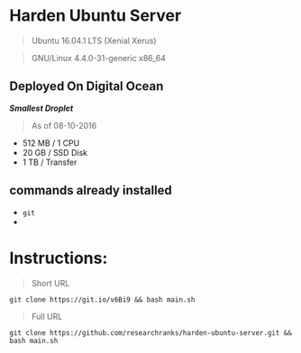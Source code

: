 # Harden Ubuntu Server

> Ubuntu 16.04.1 LTS (Xenial Xerus)

> GNU/Linux 4.4.0-31-generic x86_64


## Deployed On Digital Ocean 
 **_Smallest Droplet_** 

 > As of 08-10-2016

 - 512 MB / 1 CPU
 - 20 GB / SSD Disk
 - 1 TB / Transfer

## commands already installed
 - `git`
 - 

# Instructions:

> Short URL

 `git clone https://git.io/v6Bi9 && bash main.sh`


> Full URL


 `git clone https://github.com/researchranks/harden-ubuntu-server.git
 && bash main.sh`

